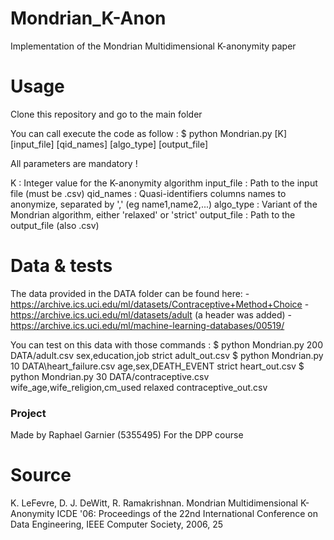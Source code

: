 # Mondrian_K-Anon
Implementation of the Mondrian Multidimensional K-anonymity paper

# Usage

Clone this repository and go to the main folder

You can call execute the code as follow :
$ python Mondrian.py [K] [input_file] [qid_names] [algo_type] [output_file]

All parameters are mandatory !

K : Integer value for the K-anonymity algorithm
input_file : Path to the input file (must be .csv)
qid_names : Quasi-identifiers columns names to anonymize, separated by ',' (eg name1,name2,...)
algo_type : Variant of the Mondrian algorithm, either 'relaxed' or 'strict'
output_file : Path to the output_file (also .csv)


# Data & tests

The data provided in the DATA folder can be found here:
-https://archive.ics.uci.edu/ml/datasets/Contraceptive+Method+Choice
-https://archive.ics.uci.edu/ml/datasets/adult (a header was added)
-https://archive.ics.uci.edu/ml/machine-learning-databases/00519/

You can test on this data with those commands :
$ python Mondrian.py 200 DATA/adult.csv sex,education,job strict adult_out.csv
$ python Mondrian.py 10 DATA\heart_failure.csv age,sex,DEATH_EVENT strict heart_out.csv
$ python Mondrian.py 30 DATA/contraceptive.csv wife_age,wife_religion,cm_used relaxed contraceptive_out.csv


### Project
Made by Raphael Garnier (5355495)
For the DPP course

# Source

K. LeFevre, D. J. DeWitt, R. Ramakrishnan. Mondrian Multidimensional K-Anonymity ICDE '06: Proceedings of the 22nd International Conference on Data Engineering, IEEE Computer Society, 2006, 25
